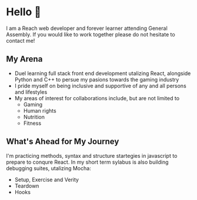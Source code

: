 <h1>Hello 🤘</h1>

<p>I am a Reach web developer and forever learner attending General Assembly. If you would like to work together please do not hesitate to contact me!</p>

<h2>My Arena</h2>
<ul>
<li>Duel learning full stack front end development utalizing React, alongside Python and C++ to persue my pasions towards the gaming industry</li>
<li>I pride myself on being inclusive and supportive of any and all persons and lifestyles</li>
<li>My areas of interest for collaborations include, but are not limited to
<ul><li>Gaming</li>
<li>Human rights</li>
<li>Nutrition</li>
<li>Fitness</li>
</ul>
</ul>

<h2>What's Ahead for My Journey</h2>
I'm practicing methods, syntax and structure startegies in javascript to prepare to conqure React. In my short term sylabus is also building debugging suites, utalizing Mocha:
<ul>
<li>Setup, Exercise and Verity</li>
<li>Teardown</li>
<li>Hooks</li>
</ul>

